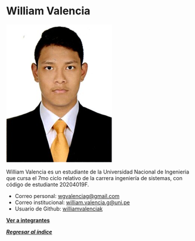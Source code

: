 # William Valencia

![William Valencia](William.jpg)

William Valencia es un estudiante de la Universidad Nacional de Ingenieria que cursa el 7mo ciclo relativo de la carrera ingeniería de sistemas, con código de estudiante 20204019F.

- Correo personal: wgvalenciag@gmail.com
- Correo institucional: william.valencia.g@uni.pe
- Usuario de Github: [williamvalenciak](https://github.com/williamvalenciaK)

**[Ver a integrantes](../integrantes.md)**

***[Regresar al índice](../../README.md)***